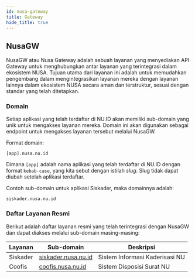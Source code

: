 ```yaml
---
id: nusa-gateway
title: Gateway
hide_title: true
---
```


## NusaGW

NusaGW atau Nusa Gateway adalah sebuah layanan yang menyediakan API Gateway untuk menghubungkan antar layanan yang terintegrasi dalam ekosistem NUSA. 
Tujuan utama dari layanan ini adalah untuk memudahkan pengembang dalam mengintegrasikan layanan mereka dengan layanan lainnya dalam ekosistem NUSA 
secara aman dan terstruktur, sesuai dengan standar yang telah ditetapkan.

### Domain

Setiap aplikasi yang telah terdaftar di NU.ID akan memiliki sub-domain yang unik untuk mengakses layanan mereka. Domain ini akan digunakan sebagai endpoint untuk mengakses layanan tersebut melalui NusaGW.

Format domain:

```
[app].nusa.nu.id
```

Dimana `[app]` adalah nama aplikasi yang telah terdaftar di NU.ID dengan format `kebab-case`, yang kita sebut dengan istilah _slug_. Slug tidak dapat diubah setelah aplikasi terdaftar.

Contoh sub-domain untuk aplikasi Siskader, maka domainnya adalah:

```
siskader.nusa.nu.id
```

### Daftar Layanan Resmi

Berikut adalah daftar layanan resmi yang telah terintegrasi dengan NusaGW dan dapat diakses melalui sub-domain masing-masing:

| Layanan | Sub-domain | Deskripsi |
| --- | --- | --- |
| Siskader | [siskader.nusa.nu.id](https://siskader.nusa.nu.id/v1/info) | Sistem Informasi Kaderisasi NU |
| Coofis | [coofis.nusa.nu.id](https://coofis.nusa.nu.id/v1/info) | Sistem Disposisi Surat NU |

